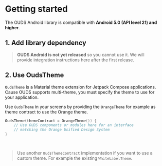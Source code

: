 # Getting started

The OUDS Android library is compatible with **Android 5.0 (API level 21) and higher**.

## 1. Add library dependency

> **OUDS Android is not yet released** so you cannot use it. We will provide integration instructions here after the first release.

## 2. Use OudsTheme

`OudsTheme` is a Material theme extension for Jetpack Compose applications. Cause OUDS supports multi-theme, you must specify the theme to use for your
application.

Use `OudsTheme` in your screens by providing the `OrangeTheme` for example as theme contract to use the Orange theme.

```kotlin
OudsTheme(themeContract = OrangeTheme()) {
    // Use OUDS components or modules here for an interface
    // matching the Orange Unified Design System
}
```

<br/>

> Use another `OudsThemeContract` implementation if you want to use a custom theme. For example the existing `WhiteLabelTheme`.

<br/>
